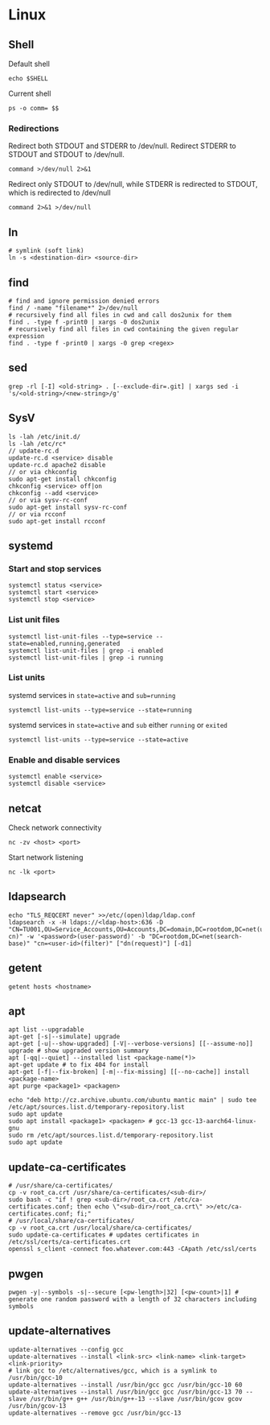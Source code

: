 # Linux

## Shell

Default shell
```
echo $SHELL
```
Current shell
```
ps -o comm= $$
```

### Redirections

Redirect both STDOUT and STDERR to /dev/null.
Redirect STDERR to STDOUT and STDOUT to /dev/null.
```
command >/dev/null 2>&1
```

Redirect only STDOUT to /dev/null, while STDERR is redirected to STDOUT, which is redirected to /dev/null
```
command 2>&1 >/dev/null
```

## ln
```
# symlink (soft link)
ln -s <destination-dir> <source-dir>
```

## find

```
# find and ignore permission denied errors
find / -name "filename*" 2>/dev/null
# recursively find all files in cwd and call dos2unix for them
find . -type f -print0 | xargs -0 dos2unix
# recursively find all files in cwd containing the given regular expression
find . -type f -print0 | xargs -0 grep <regex>
```

## sed

```
grep -rl [-I] <old-string> . [--exclude-dir=.git] | xargs sed -i 's/<old-string>/<new-string>/g'
```

## SysV

```
ls -lah /etc/init.d/
ls -lah /etc/rc*
// update-rc.d
update-rc.d <service> disable
update-rc.d apache2 disable
// or via chkconfig
sudo apt-get install chkconfig
chkconfig <service> off|on
chkconfig --add <service>
// or via sysv-rc-conf
sudo apt-get install sysv-rc-conf
// or via rcconf
sudo apt-get install rcconf
```

## systemd

### Start and stop services
```
systemctl status <service>
systemctl start <service>
systemctl stop <service>
```

### List unit files
```
systemctl list-unit-files --type=service --state=enabled,running,generated
systemctl list-unit-files | grep -i enabled
systemctl list-unit-files | grep -i running
```

### List units

systemd services in `state=active` and `sub=running`
```
systemctl list-units --type=service --state=running
```
systemd services in `state=active` and `sub` either `running` or `exited`
```
systemctl list-units --type=service --state=active
```

### Enable and disable services
```
systemctl enable <service>
systemctl disable <service>
```

## netcat

Check network connectivity
```
nc -zv <host> <port>
```

Start network listening
```
nc -lk <port>
```

## ldapsearch
```
echo "TLS_REQCERT never" >>/etc/(open)ldap/ldap.conf
ldapsearch -x -H ldaps://<ldap-host>:636 -D "CN=TU001,OU=Service_Accounts,OU=Accounts,DC=domain,DC=rootdom,DC=net(user-cn)" -w '<password>(user-password)' -b "DC=rootdom,DC=net(search-base)" "cn=<user-id>(filter)" ["dn(request)"] [-d1]
```

## getent
```
getent hosts <hostname>
```

## apt
```
apt list --upgradable
apt-get [-s|--simulate] upgrade
apt-get [-u|--show-upgraded] [-V|--verbose-versions] [[--assume-no]] upgrade # show upgraded version summary
apt [-qq|--quiet] --installed list <package-name(*)>
apt-get update # to fix 404 for install
apt-get [-f|--fix-broken] [-m|--fix-missing] [[--no-cache]] install <package-name>
apt purge <package1> <packagen>
```

```
echo "deb http://cz.archive.ubuntu.com/ubuntu mantic main" | sudo tee /etc/apt/sources.list.d/temporary-repository.list
sudo apt update
sudo apt install <package1> <packagen> # gcc-13 gcc-13-aarch64-linux-gnu
sudo rm /etc/apt/sources.list.d/temporary-repository.list
sudo apt update
```

## update-ca-certificates
```
# /usr/share/ca-certificates/
cp -v root_ca.crt /usr/share/ca-certificates/<sub-dir>/
sudo bash -c "if ! grep <sub-dir>/root_ca.crt /etc/ca-certificates.conf; then echo \"<sub-dir>/root_ca.crt\" >>/etc/ca-certificates.conf; fi;"
# /usr/local/share/ca-certificates/
cp -v root_ca.crt /usr/local/share/ca-certificates/
sudo update-ca-certificates # updates certificates in /etc/ssl/certs/ca-certificates.crt
openssl s_client -connect foo.whatever.com:443 -CApath /etc/ssl/certs
```

## pwgen
```
pwgen -y|--symbols -s|--secure [<pw-length>|32] [<pw-count>|1] # generate one random password with a length of 32 characters including symbols
```

## update-alternatives
```
update-alternatives --config gcc
update-alternatives --install <link-src> <link-name> <link-target> <link-priority>
# link gcc to /etc/alternatives/gcc, which is a symlink to /usr/bin/gcc-10
update-alternatives --install /usr/bin/gcc gcc /usr/bin/gcc-10 60
update-alternatives --install /usr/bin/gcc gcc /usr/bin/gcc-13 70 --slave /usr/bin/g++ g++ /usr/bin/g++-13 --slave /usr/bin/gcov gcov /usr/bin/gcov-13
update-alternatives --remove gcc /usr/bin/gcc-13
```
